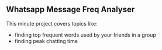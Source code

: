 ## Whatsapp Message Freq Analyser

This minute project covers topics like:
* finding top frequent words used by your friends in a group 
* finding peak chatting time
